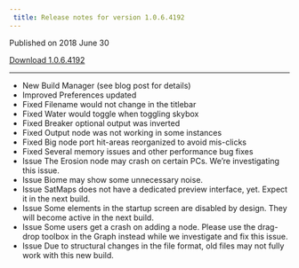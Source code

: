 ```yaml
---
 title: Release notes for version 1.0.6.4192
---
```


Published on 2018 June 30

<a href="" class="btn btn-sm btn-primary">Download 1.0.6.4192</a>

***

<ul class="changelog">
<li class="new"><span>New</span>  Build Manager (see blog post for details)</li>
<li class="improved"><span>Improved</span>  Preferences updated</li>
<li class="fixed"><span>Fixed</span>  Filename would not change in the titlebar</li>
<li class="fixed"><span>Fixed</span>  Water would toggle when toggling skybox</li>
<li class="fixed"><span>Fixed</span>  Breaker optional output was inverted</li>
<li class="fixed"><span>Fixed</span>  Output node was not working in some instances</li>
<li class="fixed"><span>Fixed</span>  Big node port hit-areas reorganized to avoid mis-clicks</li>
<li class="fixed"><span>Fixed</span>  Several memory issues and other performance bug fixes</li>
<li class="issue"><span>Issue</span>  The Erosion node may crash on certain PCs. We’re investigating this issue.</li>
<li class="issue"><span>Issue</span>  Biome may show some unnecessary noise.</li>
<li class="issue"><span>Issue</span>  SatMaps does not have a dedicated preview interface, yet. Expect it in the next build.</li>
<li class="issue"><span>Issue</span>  Some elements in the startup screen are disabled by design. They will become active in the next build.</li>
<li class="issue"><span>Issue</span>  Some users get a crash on adding a node. Please use the drag-drop toolbox in the Graph instead while we investigate and fix this issue.</li>
<li class="issue"><span>Issue</span>  Due to structural changes in the file format, old files may not fully work with this new build.</li>
</ul>
